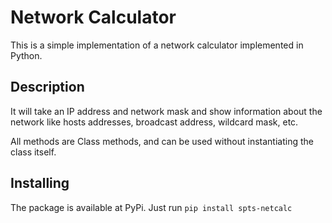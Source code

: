 # Network Calculator
This is a simple implementation of a network calculator implemented in Python.

## Description
It will take an IP address and network mask and show information about the network like hosts addresses, broadcast address, wildcard mask, etc.

All methods are Class methods, and can be used without instantiating the class itself.

## Installing
The package is available at PyPi. Just run `pip install spts-netcalc`

